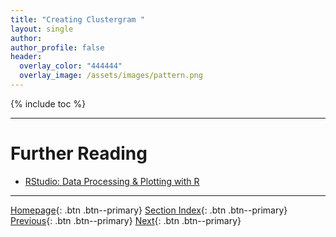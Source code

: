 ```yaml
---
title: "Creating Clustergram "
layout: single
author:
author_profile: false
header:
  overlay_color: "444444"
  overlay_image: /assets/images/pattern.png
---
```


{% include toc %}









___
# Further Reading
* [RStudio: Data Processing & Plotting with R](02C-0-graphing-with-rstudio)


___

[Homepage](../index.md){: .btn  .btn--primary}
[Section Index](00-DataVisualization-LandingPage){: .btn  .btn--primary}
[Previous](02B-7-plotly-tutorial-dendrogram-plot){: .btn  .btn--primary}
[Next](02C-0-graphing-with-rstudio){: .btn  .btn--primary}
